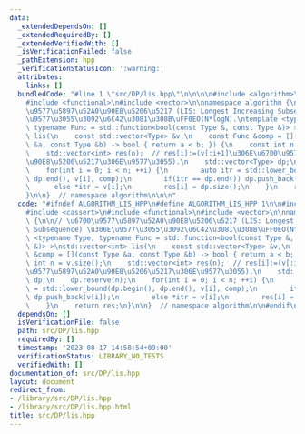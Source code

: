 ```yaml
---
data:
  _extendedDependsOn: []
  _extendedRequiredBy: []
  _extendedVerifiedWith: []
  _isVerificationFailed: false
  _pathExtension: hpp
  _verificationStatusIcon: ':warning:'
  attributes:
    links: []
  bundledCode: "#line 1 \"src/DP/lis.hpp\"\n\n\n\n#include <algorithm>\n#include <cassert>\n\
    #include <functional>\n#include <vector>\n\nnamespace algorithm {\n\n// \u6700\
    \u9577\u5897\u52A0\u90E8\u5206\u5217 (LIS: Longest Increasing Subsequence) \u306E\
    \u9577\u3055\u3092\u6C42\u3081\u308B\uFF0EO(N*logN).\ntemplate <typename Type,\
    \ typename Func = std::function<bool(const Type &, const Type &)> >\nstd::vector<int>\
    \ lis(\n    const std::vector<Type> &v,\n    const Func &comp = [](const Type\
    \ &a, const Type &b) -> bool { return a < b; }) {\n    const int n = v.size();\n\
    \    std::vector<int> res(n);  // res[i]:=(v[:i+1]\u306E\u6700\u9577\u5897\u52A0\
    \u90E8\u5206\u5217\u306E\u9577\u3055).\n    std::vector<Type> dp;\n    dp.reserve(n);\n\
    \    for(int i = 0; i < n; ++i) {\n        auto itr = std::lower_bound(dp.begin(),\
    \ dp.end(), v[i], comp);\n        if(itr == dp.end()) dp.push_back(v[i]);\n  \
    \      else *itr = v[i];\n        res[i] = dp.size();\n    }\n    return res;\n\
    }\n\n}  // namespace algorithm\n\n\n"
  code: "#ifndef ALGORITHM_LIS_HPP\n#define ALGORITHM_LIS_HPP 1\n\n#include <algorithm>\n\
    #include <cassert>\n#include <functional>\n#include <vector>\n\nnamespace algorithm\
    \ {\n\n// \u6700\u9577\u5897\u52A0\u90E8\u5206\u5217 (LIS: Longest Increasing\
    \ Subsequence) \u306E\u9577\u3055\u3092\u6C42\u3081\u308B\uFF0EO(N*logN).\ntemplate\
    \ <typename Type, typename Func = std::function<bool(const Type &, const Type\
    \ &)> >\nstd::vector<int> lis(\n    const std::vector<Type> &v,\n    const Func\
    \ &comp = [](const Type &a, const Type &b) -> bool { return a < b; }) {\n    const\
    \ int n = v.size();\n    std::vector<int> res(n);  // res[i]:=(v[:i+1]\u306E\u6700\
    \u9577\u5897\u52A0\u90E8\u5206\u5217\u306E\u9577\u3055).\n    std::vector<Type>\
    \ dp;\n    dp.reserve(n);\n    for(int i = 0; i < n; ++i) {\n        auto itr\
    \ = std::lower_bound(dp.begin(), dp.end(), v[i], comp);\n        if(itr == dp.end())\
    \ dp.push_back(v[i]);\n        else *itr = v[i];\n        res[i] = dp.size();\n\
    \    }\n    return res;\n}\n\n}  // namespace algorithm\n\n#endif\n"
  dependsOn: []
  isVerificationFile: false
  path: src/DP/lis.hpp
  requiredBy: []
  timestamp: '2023-08-17 14:58:54+09:00'
  verificationStatus: LIBRARY_NO_TESTS
  verifiedWith: []
documentation_of: src/DP/lis.hpp
layout: document
redirect_from:
- /library/src/DP/lis.hpp
- /library/src/DP/lis.hpp.html
title: src/DP/lis.hpp
---
```

